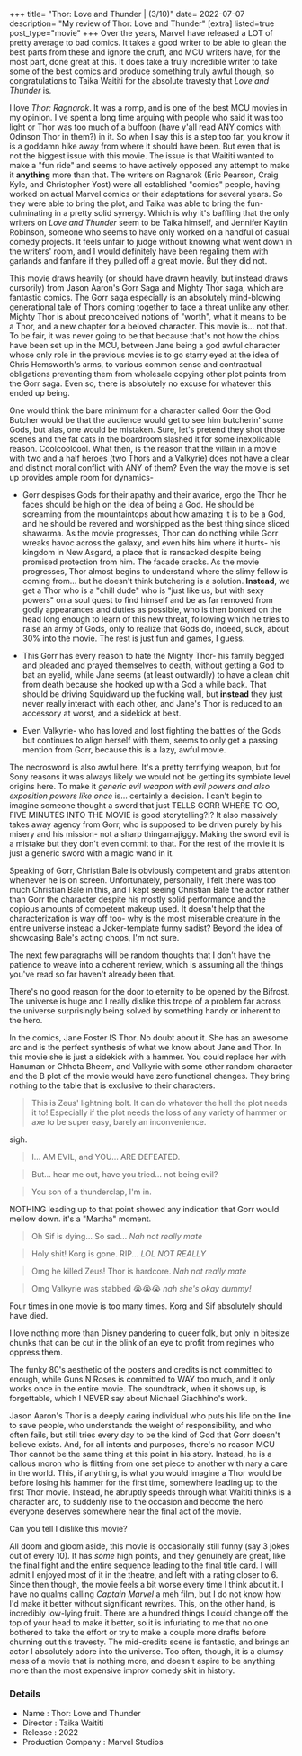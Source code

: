 +++
title= "Thor: Love and Thunder | (3/10)"
date= 2022-07-07
description= "My review of Thor: Love and Thunder"
[extra]
listed=true
post_type="movie"
+++
Over the years, Marvel have released a LOT of pretty average to bad comics. It takes a good writer to be able to glean the best parts from these and ignore the cruft, and MCU writers have, for the most part, done great at this. It does take a truly incredible writer to take some of the best comics and produce something truly awful though, so congratulations to Taika Waititi for the absolute travesty that _Love and Thunder_ is.

I love _Thor: Ragnarok_. It was a romp, and is one of the best MCU movies in my opinion. I've spent a long time arguing with people who said it was too light or Thor was too much of a buffoon (have y'all read ANY comics with Odinson Thor in them?) in it. So when I say this is a step too far, you know it is a goddamn hike away from where it should have been. But even that is not the biggest issue with this movie. The issue is that Waititi wanted to make a "fun ride" and seems to have actively opposed any attempt to make it **anything** more than that. The writers on Ragnarok (Eric Pearson, Craig Kyle, and Christopher Yost) were all established "comics" people, having worked on actual Marvel comics or their adaptations for several years. So they were able to bring the plot, and Taika was able to bring the fun- culminating in a pretty solid synergy. Which is why it's baffling that the only writers on _Love and Thunder_ seem to be Taika himself, and Jennifer Kaytin Robinson, someone who seems to have only worked on a handful of casual comedy projects. It feels unfair to judge without knowing what went down in the writers' room, and I would definitely have been regaling them with garlands and fanfare if they pulled off a great movie. But they did not.

This movie draws heavily (or should have drawn heavily, but instead draws cursorily) from Jason Aaron's Gorr Saga and Mighty Thor saga, which are fantastic comics. The Gorr saga especially is an absolutely mind-blowing generational tale of Thors coming together to face a threat unlike any other. Mighty Thor is about preconceived notions of "worth", what it means to be a Thor, and a new chapter for a beloved character. This movie is... not that. To be fair, it was never going to be that because that's not how the chips have been set up in the MCU, between Jane being a god awful character whose only role in the previous movies is to go starry eyed at the idea of Chris Hemsworth's arms, to various common sense and contractual obligations preventing them from wholesale copying other plot points from the Gorr saga. Even so, there is absolutely no excuse for whatever this ended up being.

One would think the bare minimum for a character called Gorr the God Butcher would be that the audience would get to see him butcherin' some Gods, but alas, one would be mistaken. Sure, let's pretend they shot those scenes and the fat cats in the boardroom slashed it for some inexplicable reason. Coolcoolcool. What then, is the reason that the villain in a movie with two and a half heroes (two Thors and a Valkyrie) does not have a clear and distinct moral conflict with ANY of them? Even the way the movie is set up provides ample room for dynamics-

* Gorr despises Gods for their apathy and their avarice, ergo the Thor he faces should be high on the idea of being a God. He should be screaming from the mountaintops about how amazing it is to be a God, and he should be revered and worshipped as the best thing since sliced shawarma. As the movie progresses, Thor can do nothing while Gorr wreaks havoc across the galaxy, and even hits him where it hurts- his kingdom in New Asgard, a place that is ransacked despite being promised protection from him. The facade cracks. As the movie progresses, Thor almost begins to understand where the slimy fellow is coming from... but he doesn't think butchering is a solution. **Instead**, we get a Thor who is a "chill dude" who is "just like us, but with sexy powers" on a soul quest to find himself and be as far removed from godly appearances and duties as possible, who is then bonked on the head long enough to learn of this new threat, following which he tries to raise an army of Gods, only to realize that Gods do, indeed, suck, about 30% into the movie. The rest is just fun and games, I guess.

* This Gorr has every reason to hate the Mighty Thor- his family begged and pleaded and prayed themselves to death, without getting a God to bat an eyelid, while Jane seems (at least outwardly) to have a clean chit from death because she hooked up with a God a while back. That should be driving Squidward up the fucking wall, but **instead** they just never really interact with each other, and Jane's Thor is reduced to an accessory at worst, and a sidekick at best.

* Even Valkyrie- who has loved and lost fighting the battles of the Gods but continues to align herself with them, seems to only get a passing mention from Gorr, because this is a lazy, awful movie.

The necrosword is also awful here. It's a pretty terrifying weapon, but for Sony reasons it was always likely we would not be getting its symbiote level origins here. To make it *generic evil weapon with evil powers and also exposition powers like once* is... certainly a decision. I can't begin to imagine someone thought a sword that just TELLS GORR WHERE TO GO, FIVE MINUTES INTO THE MOVIE is good storytelling?!? It also massively takes away agency from Gorr, who is supposed to be driven purely by his misery and his mission- not a sharp thingamajiggy. Making the sword evil is a mistake but they don't even commit to that. For the rest of the movie it is just a generic sword with a magic wand in it.

Speaking of Gorr, Christian Bale is obviously competent and grabs attention whenever he is on screen. Unfortunately, personally, I felt there was too much Christian Bale in this, and I kept seeing Christian Bale the actor rather than Gorr the character despite his mostly solid performance and the copious amounts of competent makeup used. It doesn't help that the characterization is way off too- why is the most miserable creature in the entire universe instead a Joker-template funny sadist? Beyond the idea of showcasing Bale's acting chops, I'm not sure.

The next few paragraphs will be random thoughts that I don't have the patience to weave into a coherent review, which is assuming all the things you've read so far haven't already been that.

There's no good reason for the door to eternity to be opened by the Bifrost. The universe is huge and I really dislike this trope of a problem far across the universe surprisingly being solved by something handy or inherent to the hero.

In the comics, Jane Foster IS Thor. No doubt about it. She has an awesome arc and is the perfect synthesis of what we know about Jane and Thor. In this movie she is just a sidekick with a hammer. You could replace her with Hanuman or Chhota Bheem, and Valkyrie with some other random character and the B plot of the movie would have zero functional changes. They bring nothing to the table that is exclusive to their characters.

> This is Zeus' lightning bolt. It can do whatever the hell the plot needs it to! Especially if the plot needs the loss of any variety of hammer or axe to be super easy, barely an inconvenience.

sigh.

> I... AM EVIL, and YOU... ARE DEFEATED.

> But... hear me out, have you tried... not being evil?

> You son of a thunderclap, I'm in. 

NOTHING leading up to that point showed any indication that Gorr would mellow down. it's a "Martha" moment.

> Oh Sif is dying... So sad... *Nah not really mate*

> Holy shit! Korg is gone. RIP...
*LOL NOT REALLY* 

> Omg he killed Zeus! Thor is hardcore.
*Nah not really mate*

> Omg Valkyrie was stabbed 😭😭😭 *nah she's okay dummy!*

Four times in one movie is too many times. Korg and Sif absolutely should have died.

I love nothing more than Disney pandering to queer folk, but only in bitesize chunks that can be cut in the blink of an eye to profit from regimes who oppress them.

The funky 80's aesthetic of the posters and credits is not committed to enough, while Guns N Roses is committed to WAY too much, and it only works once in the entire movie. The soundtrack, when it shows up, is forgettable, which I NEVER say about Michael Giachhino's work.

Jason Aaron's Thor is a deeply caring individual who puts his life on the line to save people, who understands the weight of responsibility, and who often fails, but still tries every day to be the kind of God that Gorr doesn't believe exists. And, for all intents and purposes, there's no reason MCU Thor cannot be the same thing at this point in his story. Instead, he is a callous moron who is flitting from one set piece to another with nary a care in the world. This, if anything, is what you would imagine a Thor would be before losing his hammer for the first time, somewhere leading up to the first Thor movie. Instead, he abruptly speeds through what Waititi thinks is a character arc, to suddenly rise to the occasion and become the hero everyone deserves somewhere near the final act of the movie.

Can you tell I dislike this movie?

All doom and gloom aside, this movie is occasionally still funny (say 3 jokes out of every 10). It has *some* high points, and they genuinely are great, like the final fight and the entire sequence leading to the final title card. I will admit I enjoyed most of it in the theatre, and left with a rating closer to 6. Since then though, the movie feels a bit worse every time I think about it. I have no qualms calling *Captain Marvel* a meh film, but I do not know how I'd make it better without significant rewrites. This, on the other hand, is incredibly low-lying fruit. There are a hundred things I could change off the top of your head to make it better, so it is infuriating to me that no one bothered to take the effort or try to make a couple more drafts before churning out this travesty. The mid-credits scene is fantastic, and brings an actor I absolutely adore into the universe. Too often, though, it is a clumsy mess of a movie that is nothing more, and doesn't aspire to be anything more than the most expensive improv comedy skit in history.


### Details
* Name : Thor: Love and Thunder
* Director : Taika Waititi
* Release : 2022
* Production Company : Marvel Studios
